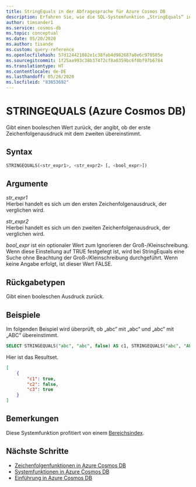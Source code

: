 ```yaml
---
title: StringEquals in der Abfragesprache für Azure Cosmos DB
description: Erfahren Sie, wie die SQL-Systemfunktion „StringEquals“ in Azure Cosmos DB einen booleschen Wert zurückgibt, der angibt, ob der erste Zeichenfolgenausdruck mit dem zweiten Ausdruck übereinstimmt.
author: timsander1
ms.service: cosmos-db
ms.topic: conceptual
ms.date: 05/20/2020
ms.author: tisande
ms.custom: query-reference
ms.openlocfilehash: 57d124421082e1c38fab4d982687a8e6c970505e
ms.sourcegitcommit: 1f25aa993c38b37472cf8a0359bc6f0bf97b6784
ms.translationtype: HT
ms.contentlocale: de-DE
ms.lasthandoff: 05/26/2020
ms.locfileid: "83853692"
---
```

# <a name="stringequals-azure-cosmos-db"></a>STRINGEQUALS (Azure Cosmos DB)

 Gibt einen booleschen Wert zurück, der angibt, ob der erste Zeichenfolgenausdruck mit dem zweiten übereinstimmt.  
  
## <a name="syntax"></a>Syntax
  
```sql
STRINGEQUALS(<str_expr1>, <str_expr2> [, <bool_expr>])  
```  
  
## <a name="arguments"></a>Argumente
  
*str_expr1*  
   Hierbei handelt es sich um den ersten Zeichenfolgenausdruck, der verglichen wird.  
  
*str_expr2*  
   Hierbei handelt es sich um den zweiten Zeichenfolgenausdruck, der verglichen wird.  

*bool_expr* ist ein optionaler Wert zum Ignorieren der Groß-/Kleinschreibung. Wenn diese Einstellung auf TRUE festgelegt ist, wird bei StringEquals eine Suche ohne Beachtung der Groß-/Kleinschreibung durchgeführt. Wenn keine Angabe erfolgt, ist dieser Wert FALSE.
  
## <a name="return-types"></a>Rückgabetypen
  
  Gibt einen booleschen Ausdruck zurück.  
  
## <a name="examples"></a>Beispiele
  
  Im folgenden Beispiel wird überprüft, ob „abc“ mit „abc“ und „abc“ mit „ABC“ übereinstimmt.  
  
```sql
SELECT STRINGEQUALS("abc", "abc", false) AS c1, STRINGEQUALS("abc", "ABC", false) AS c2,  STRINGEQUALS("abc", "ABC", true) AS c3
```  
  
 Hier ist das Resultset.  
  
```json
[
    {
        "c1": true,
        "c2": false,
        "c3": true
    }
]
```  

## <a name="remarks"></a>Bemerkungen

Diese Systemfunktion profitiert von einem [Bereichsindex](index-policy.md#includeexclude-strategy).

## <a name="next-steps"></a>Nächste Schritte

- [Zeichenfolgenfunktionen in Azure Cosmos DB](sql-query-string-functions.md)
- [Systemfunktionen in Azure Cosmos DB](sql-query-system-functions.md)
- [Einführung in Azure Cosmos DB](introduction.md)
